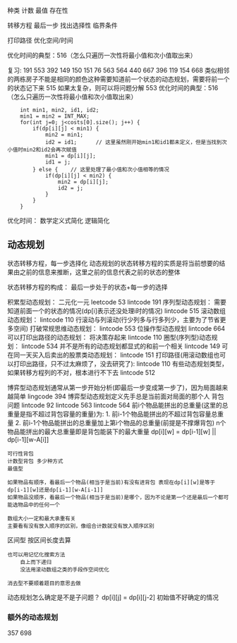 
种类
    计数
    最值
    存在性


转移方程
    最后一步
    找出选择性
临界条件

打印路径
优化空间/时间

优化时间的典型：516（怎么只遍历一次性将最小值和次小值取出来）

复习:
    191
    553
    392
    149
    150
    151
    76
    563
    564
    440
    667
    396
    119
    154
    668
类似相邻的两栋房子不能是相同的颜色这种需要知道前一个状态的动态规划，需要将前一个的状态记下来 515
如果太复杂，则可以将问题分解 553
优化时间的典型：516（怎么只遍历一次性将最小值和次小值取出来）
```
    int min1, min2, id1, id2;
    min1 = min2 = INT_MAX;
    for(int j=0; j<costs[0].size(); j++) {
        if(dp[i][j] < min1) {
            min2 = min1;
            id2 = id1;      // 这里虽然刚开始min1和id1都未定义，但是当找到次小值时min2和id2会再次赋值
            min1 = dp[i][j];
            id1 = j;
        } else {    // 这里处理了最小值和次小值相等的情况
            if(dp[i][j] < min2) {
                min2 = dp[i][j];
                id2 = j;
            }
        }
    }
```
优化时间：
    数学定义式简化
    逻辑简化
## 动态规划
状态转移方程，每一步选择化
动态规划的状态转移方程的实质是将当前想要的结果由之前的信息来推断，这里之前的信息代表之前的状态的整体

状态转移方程的构成：
最后一步处于的状态+每一步的选择


积累型动态规划：
二元化一元
    leetcode 53
    lintcode 191
序列型动态规划：
    需要知道前面一个的状态的情况(dp[i]表示还没处理i时的情况) lintcode 515
滚动数组动态规划：
    lintcode 110 行滚动与列滚动(行少列多与行多列少，主要为了节省更多空间)
打破常规思维动态规划：
    lintcode 553
位操作型动态规划
    lintcode 664
可以打印出路径的动态规划：
    将决策存起来 lintcode 110
圈型(序列型)动态规划：
    lintcode 534
并不是所有的动态规划都显式的和前一个相关
    lintcode 149
可在同一天买入后卖出的股票类动态规划：
    lintcode 151
打印路径(用滚动数组也可以打印出路径，只不过太麻烦了，没去研究了):
    lintcode 110
有些动态规划类型，如果转移方程列的不对，根本进行不下去 lintcode 512

博弈型动态规划通常从第一步开始分析(即最后一步变成第一步了)，因为局面越来越简单 lingcode 394
    博弈型动态规划定义先手总是当前面对局面的那个人
背包问题   lintcode 92  lintcode 563 lintcode 564
    前i个物品能拼出的总重量(这里的总重量是指不超过背包容量的重量)为:
        1. 前i-1个物品能拼出的不超过背包容量总重量
        2. 前i-1个物品能拼出的总重量加上第i个物品的总重量(前提是不撑爆背包)
    n个物品能拼出的最大总重量即是背包能装下的最大重量
    dp[i][w] = dp[i-1][w] || dp[i-1][w-A[i]]

    可行性背包
    计数型背包 多少种方式
    最值型

    如果物品有顺序，看最后一个物品(相当于是当前)有没有进背包 表现在dp[i][w]是等于dp[i-1][w]还是dp[i-1][w-A[i-1]]
    如果物品没顺序，看最后一个物品(相当于是当前)是哪个，因为不论是第一个还是最后一个都可能选物品中的任何一个

    数组大小一定和最大承重有关
    主要看有没有放入顺序的区别，像组合计数就没有放入顺序区别

区间型
    按区间长度去算

    也可以用记忆化搜索方法
        自上而下递归
        没法用滚动数组之类的手段作空间优化

    消去型不要顺着题目的意思去做
动态规划怎么确定是不是子问题？
dp[i][j] = dp[i][j-2] 初始值不好确定的情况
### 额外的动态规划
357
698
